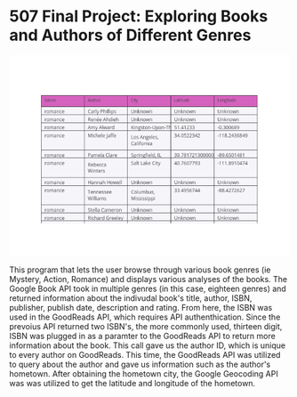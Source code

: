 # 507 Final Project: Exploring Books and Authors of Different Genres

![alt text](https://github.com/miscalculation/Final_Project/blob/master/example_visualizations/table-of-author-data.png)

This program that lets the user browse through various book genres (ie Mystery, Action, Romance) and displays various analyses of the books. The Google Book API took in multiple genres (in this case, eighteen genres) and returned information about the indivudal book's title, author, ISBN, publisher, publish date, description and rating. From here, the ISBN was used in the GoodReads API, which requires API authenthication. Since the prevoius API returned two ISBN's, the more commonly used, thirteen digit, ISBN was plugged in as a paramter to the GoodReads API to return more information about the book. This call gave us the author ID, which is unique to every author on GoodReads. This time, the GoodReads API was utilized to query about the author and gave us information such as the author's hometown. After obtaining the hometown city, the Google Geocoding API was was utilized to get the latitude and longitude of the hometown. 

